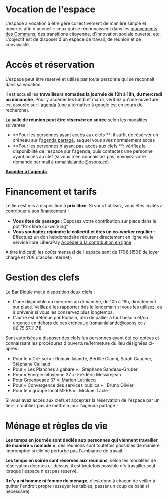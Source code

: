 # Vocation de l'espace
L'espace a vocation à être géré collectivement de manière simple et ouverte, afin d'accueillir ceux qui se reconnaissent dans les [mouvements des Communs](http://communs.org/), des transitions citoyenne, d'innovation sociale ouverte, etc. L'objectif est de disposer d'un espace de travail, de réunion et de convivialité.

# Accès et réservation 
L'espace peut être réservé et utilisé par toute personne qui se reconnaît dans sa vocation.

Il est accueil les **travailleurs nomades la journée de 10h à 18h, du mercredi au dimanche**. Pour y accéder les lundi et mardi, vérifiez qu'une ouverture est assurée sur l'[agenda](http://osons.cc/lelieucommun/agenda/) (une alternative à google est en cours de recherche).

**La salle de réunion peut être réservée en soirée** selon les modalités suivantes : 
 - **Pour les personnes ayant accès aux clefs **: il suffit de réserver un créneau sur l'[agenda partagé](http://osons.cc/lelieucommun/agenda/), auquel vous avez normalement accès
 - **Pour les personnes n'ayant pas accès aux clefs **: vérifiez la disponibilité de l'espace sur l'agenda, puis contactez une personne ayant accès au clef (si vous n'en connaissez pas, envoyez votre demande par mail à romainlalande@osons.cc)

**[Accéder à l'agenda](http://osons.cc/lelieucommun/agenda/)**

# Financement et tarifs
Le lieu est mis à disposition à **prix libre**. Si vous l'utilisez, vous êtes invités à contribuer à son financement : 
 - **Vous êtes de passage** : Déposez votre contribution sur place dans le pot "Prix libre co-working" 
 - **Vous souhaitez rejoindre le collectif et êtes un co-worker régulier** : Effectuez un don hebdomadaire récurent directement en ligne via le service libre LiberaPay [Accéder à la contribution en ligne](https://liberapay.com/Le_Lieu_Commun/)

 
A titre indicatif, les coûts mensuel de l'espace sont de 170€ (150€ de loyer chargé et 20€ d'accès internet).


# Gestion des clefs

Le Bar Bidule met à disposition deux clefs : 
 - L'une disponible du mercredi au dimanche, de 10h à 18h, directement sur place. Veillez à les rapporter dés le lendemain si vous les utilisez, ou à prévenir si vous les conservez plus longtemps.
 - L'autre est détenue par Romain, afin de pallier à tout besoin et/ou urgence en dehors de ces créneaux (romainlalande@osons.cc / 06.75.57.11.71)

Sont autorisées à disposer des clefs les personnes ayant été co-optées et connaissant les procédures d'ouverture/fermeture du lieu désignées ci-après : 
 - Pour le « Cré-sol » : Romain lalande, Bertille Cianni, Sarah Gaucher, Stéphane Caillaud
 - Pour « Les Planches à gabare » : Stéphane Sandeau-Gruber
 - Pour « Énergie citoyenne 37 »: Frédéric Messirejean
 - Pour Greenpeace 37 »: Marion Lethiecq
 - Pour « Convergence des services publics » : Bruno Olivier
 - Pour le « groupe local MFRB » : Mickael Lacle
 
Si vous avez accès aux clefs et acceptez la réservation de l'espace par un tiers, n'oubliez pas de mettre à jour l'agenda partagé ! 

# Ménage et règles de vie

**Les temps en journée sont dédiés aux personnes qui viennent travailler de manière « nomade »**, des réunions sont toutefois possibles de manière impromptue si elle ne perturbe pas l'ambiance de travail.

**Les temps en soirée sont réservés aux réunions**, selon les modalités de réservation décrites ci-dessus, il est toutefois possible d'y travailler seul lorsque l'espace n'est pas réservé.

**Il n'y a ni homme ni femme de ménage**, c'est donc à chacun de veiller à quitter l'endroit propre (essuyer les tables, passer un coup de balai si nécessaire).

